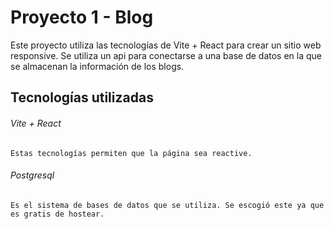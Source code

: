 # Proyecto 1 - Blog

Este proyecto utiliza las tecnologías de Vite + React para crear un sitio web responsive. Se utiliza un api para conectarse a una base de datos en la que se almacenan la información de los blogs.

## Tecnologías utilizadas

###### Vite + React
    Estas tecnologías permiten que la página sea reactive.

###### Postgresql
    Es el sistema de bases de datos que se utiliza. Se escogió este ya que es gratis de hostear.